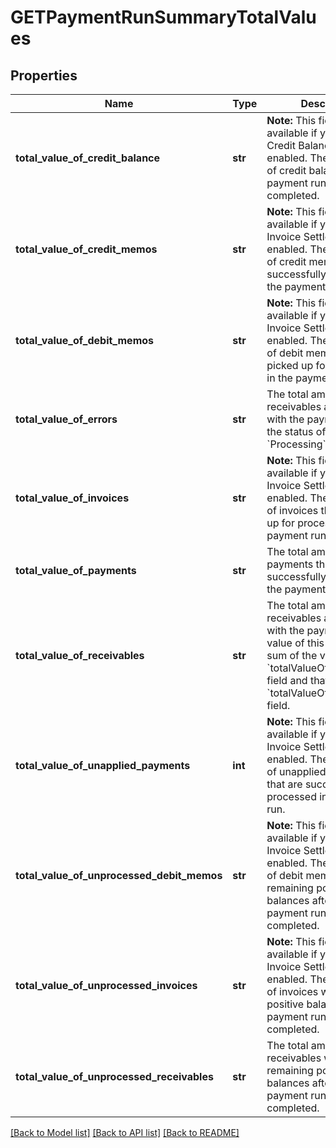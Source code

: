 # GETPaymentRunSummaryTotalValues

## Properties
Name | Type | Description | Notes
------------ | ------------- | ------------- | -------------
**total_value_of_credit_balance** | **str** | **Note:** This field is only available if you have the Credit Balance feature enabled.  The total amount of credit balance after the payment run is completed.  | [optional] 
**total_value_of_credit_memos** | **str** | **Note:** This field is only available if you have the Invoice Settlement feature enabled.  The total amount of credit memos that are successfully processed in the payment run.  | [optional] 
**total_value_of_debit_memos** | **str** | **Note:** This field is only available if you have the Invoice Settlement feature enabled.  The total amount of debit memos that are picked up for processing in the payment run.  | [optional] 
**total_value_of_errors** | **str** | The total amount of receivables associated with the payments with the status of &#x60;Error&#x60; and &#x60;Processing&#x60;.  | [optional] 
**total_value_of_invoices** | **str** | **Note:** This field is only available if you have the Invoice Settlement feature enabled.  The total amount of invoices that are picked up for processing in the payment run.  | [optional] 
**total_value_of_payments** | **str** | The total amount of payments that are successfully processed in the payment run.  | [optional] 
**total_value_of_receivables** | **str** | The total amount of receivables associated with the payment run.  The value of this field is the sum of the value of the &#x60;totalValueOfInvoices&#x60; field and that of the &#x60;totalValueOfDebitMemos&#x60; field.  | [optional] 
**total_value_of_unapplied_payments** | **int** | **Note:** This field is only available if you have the Invoice Settlement feature enabled.  The total amount of unapplied payments that are successfully processed in the payment run.  | [optional] 
**total_value_of_unprocessed_debit_memos** | **str** | **Note:** This field is only available if you have the Invoice Settlement feature enabled.  The total amount of debit memos with remaining positive balances after the payment run is completed. | [optional] 
**total_value_of_unprocessed_invoices** | **str** | **Note:** This field is only available if you have the Invoice Settlement feature enabled.  The total amount of invoices with remaining positive balances after the payment run is completed.  | [optional] 
**total_value_of_unprocessed_receivables** | **str** | The total amount of receivables with remaining positive balances after the payment run is completed.  | [optional] 

[[Back to Model list]](../README.md#documentation-for-models) [[Back to API list]](../README.md#documentation-for-api-endpoints) [[Back to README]](../README.md)

